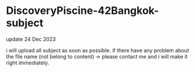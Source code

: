 # DiscoveryPiscine-42Bangkok-subject
update 24 Dec 2023

i will upload all subject as soon as possible.
if there have any problem about the file name (not belong to content) -> please contact me and i will make it right immediately.
